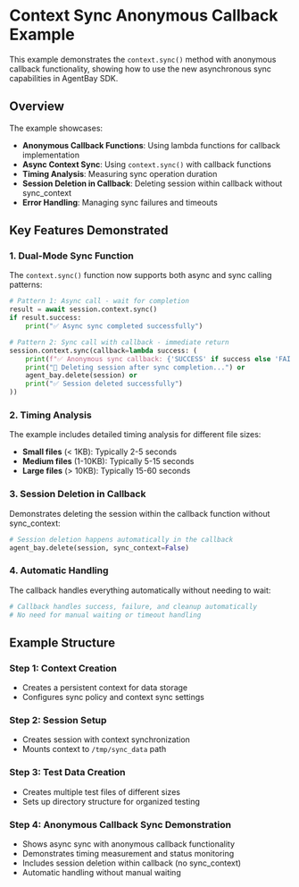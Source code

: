 # Context Sync Anonymous Callback Example

This example demonstrates the `context.sync()` method with anonymous callback functionality, showing how to use the new asynchronous sync capabilities in AgentBay SDK.

## Overview

The example showcases:

- **Anonymous Callback Functions**: Using lambda functions for callback implementation
- **Async Context Sync**: Using `context.sync()` with callback functions
- **Timing Analysis**: Measuring sync operation duration
- **Session Deletion in Callback**: Deleting session within callback without sync_context
- **Error Handling**: Managing sync failures and timeouts

## Key Features Demonstrated

### 1. Dual-Mode Sync Function

The `context.sync()` function now supports both async and sync calling patterns:

```python
# Pattern 1: Async call - wait for completion
result = await session.context.sync()
if result.success:
    print("✅ Async sync completed successfully")

# Pattern 2: Sync call with callback - immediate return
session.context.sync(callback=lambda success: (
    print(f"✅ Anonymous sync callback: {'SUCCESS' if success else 'FAILED'}") or
    print("🧹 Deleting session after sync completion...") or
    agent_bay.delete(session) or
    print("✅ Session deleted successfully")
))
```

### 2. Timing Analysis

The example includes detailed timing analysis for different file sizes:

- **Small files** (< 1KB): Typically 2-5 seconds
- **Medium files** (1-10KB): Typically 5-15 seconds
- **Large files** (> 10KB): Typically 15-60 seconds

### 3. Session Deletion in Callback

Demonstrates deleting the session within the callback function without sync_context:

```python
# Session deletion happens automatically in the callback
agent_bay.delete(session, sync_context=False)
```

### 4. Automatic Handling

The callback handles everything automatically without needing to wait:

```python
# Callback handles success, failure, and cleanup automatically
# No need for manual waiting or timeout handling
```

## Example Structure

### Step 1: Context Creation

- Creates a persistent context for data storage
- Configures sync policy and context sync settings

### Step 2: Session Setup

- Creates session with context synchronization
- Mounts context to `/tmp/sync_data` path

### Step 3: Test Data Creation

- Creates multiple test files of different sizes
- Sets up directory structure for organized testing

### Step 4: Anonymous Callback Sync Demonstration

- Shows async sync with anonymous callback functionality
- Demonstrates timing measurement and status monitoring
- Includes session deletion within callback (no sync_context)
- Automatic handling without manual waiting
